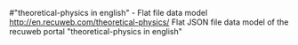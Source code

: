 #"theoretical-physics in english" - Flat file data model
http://en.recuweb.com/theoretical-physics/
Flat JSON file data model of the recuweb portal "theoretical-physics in english"
